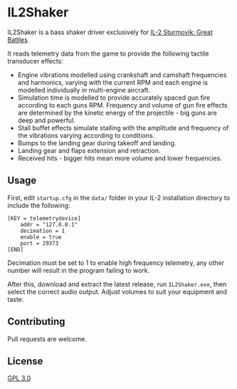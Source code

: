 ﻿# IL2Shaker

IL2Shaker is a bass shaker driver exclusively for [IL-2 Sturmovik: Great Battles](https://il2sturmovik.com/).

It reads telemetry data from the game to provide the following tactile transducer effects:
* Engine vibrations modelled using crankshaft and camshaft frequencies and harmonics, varying with the current RPM and each engine is modelled individually in multi-engine aircraft.
* Simulation time is modelled to provide accurately spaced gun fire according to each guns RPM. Frequency and volume of gun fire effects are determined by the kinetic energy of the projectile - big guns are deep and powerful.
* Stall buffet effects simulate stalling with the amplitude and frequency of the vibrations varying according to conditions.
* Bumps to the landing gear during takeoff and landing.
* Landing gear and flaps extension and retraction.
* Received hits - bigger hits mean more volume and lower frequencies.

## Usage

First, edit `startup.cfg` in the `data/` folder in your IL-2 installation directory to include the following:

```
[KEY = telemetrydevice]
    addr = "127.0.0.1"
    decimation = 1
    enable = true
    port = 29373
[END]
```

Decimation must be set to 1 to enable high frequency telemetry, any other number will result in the program failing to work.

After this, download and extract the latest release, run `IL2Shaker.exe`, then select the correct audio output.
Adjust volumes to suit your equipment and taste.

## Contributing

Pull requests are welcome.

## License

[GPL 3.0](https://choosealicense.com/licenses/gpl-3.0/)